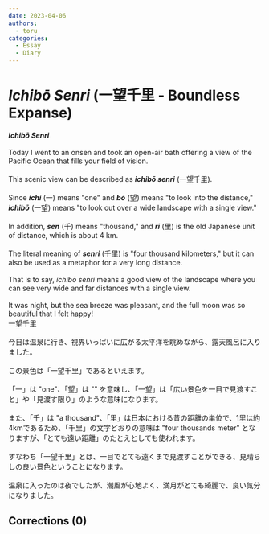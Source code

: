 ```yaml
---
date: 2023-04-06
authors:
  - toru
categories:
  - Essay
  - Diary
---
```


<h1 id="subject_show"><strong><em>Ichibō Senri</strong></em> (一望千里 - Boundless Expanse)</h1>
<div class="date" hidden>Apr 6, 2023 21:30</div>
<div id="post"><div id="body_show_ori">
<strong><em>Ichibō Senri</strong></em><br/><br/>Today I went to an onsen and took an open-air bath offering a view of the Pacific Ocean that fills your field of vision.<br/><br/>This scenic view can be described as <strong><em>ichibō senri</em></strong> (一望千里).<br/><br/>Since <strong><em>ichi</em></strong> (一) means "one" and <strong><em>bō</em></strong> (望) means "to look into the distance," <strong><em>ichibō</em></strong> (一望) means "to look out over a wide landscape with a single view."<br/><br/>In addition, <strong><em>sen</em></strong> (千) means "thousand," and <strong><em>ri</em></strong> (里) is the old Japanese unit of distance, which is about 4 km.<br/><br/>The literal meaning of <strong><em>senri</em></strong> (千里) is "four thousand kilometers," but it can also be used as a metaphor for a very long distance.<br/><br/>That is to say, <em>ichibō senri</em> means a good view of the landscape where you can see very wide and far distances with a single view.<br/><br/>It was night, but the sea breeze was pleasant, and the full moon was so beautiful that I felt happy!
</div></div>

<!-- more -->

<div id="post_ja"><div id="body_show_mo">
一望千里<br/><br/>今日は温泉に行き、視界いっぱいに広がる太平洋を眺めながら、露天風呂に入りました。<br/><br/>この景色は「一望千里」であるといえます。<br/><br/>「一」は "one"、「望」は "" を意味し、「一望」は「広い景色を一目で見渡すこと」や「見渡す限り」のような意味になります。<br/><br/>また、「千」は "a thousand"、「里」は日本における昔の距離の単位で、1里は約4kmであるため、「千里」の文字どおりの意味は "four thousands meter" となりますが、「とても遠い距離」のたとえとしても使われます。<br/><br/>すなわち「一望千里」とは、一目でとても遠くまで見渡すことができる、見晴らしの良い景色ということになります。<br/><br/>温泉に入ったのは夜でしたが、潮風が心地よく、満月がとても綺麗で、良い気分になりました。
</div></div>

## Corrections (0)
